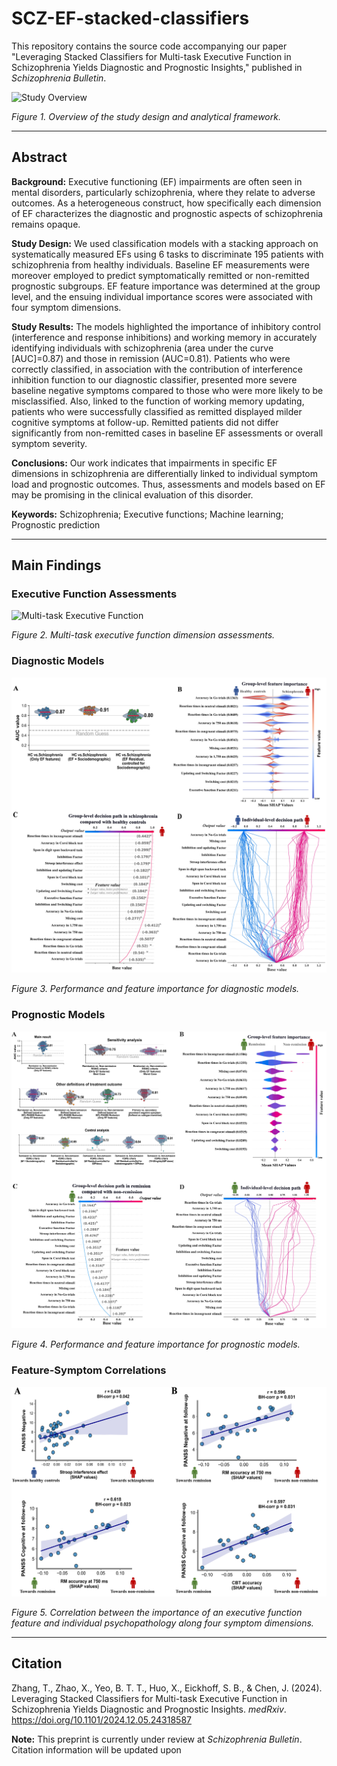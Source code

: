 # SCZ-EF-stacked-classifiers

This repository contains the source code accompanying our paper "Leveraging Stacked Classifiers for Multi-task Executive Function in Schizophrenia Yields Diagnostic and Prognostic Insights," published in *Schizophrenia Bulletin*.

![Study Overview](Figure%201.%20Study%20overview.png)

*Figure 1. Overview of the study design and analytical framework.*

---

## Abstract

**Background:** Executive functioning (EF) impairments are often seen in mental disorders, particularly schizophrenia, where they relate to adverse outcomes. As a heterogeneous construct, how specifically each dimension of EF characterizes the diagnostic and prognostic aspects of schizophrenia remains opaque.

**Study Design:** We used classification models with a stacking approach on systematically measured EFs using 6 tasks to discriminate 195 patients with schizophrenia from healthy individuals. Baseline EF measurements were moreover employed to predict symptomatically remitted or non-remitted prognostic subgroups. EF feature importance was determined at the group level, and the ensuing individual importance scores were associated with four symptom dimensions.

**Study Results:** The models highlighted the importance of inhibitory control (interference and response inhibitions) and working memory in accurately identifying individuals with schizophrenia (area under the curve [AUC]=0.87) and those in remission (AUC=0.81). Patients who were correctly classified, in association with the contribution of interference inhibition function to our diagnostic classifier, presented more severe baseline negative symptoms compared to those who were more likely to be misclassified. Also, linked to the function of working memory updating, patients who were successfully classified as remitted displayed milder cognitive symptoms at follow-up. Remitted patients did not differ significantly from non-remitted cases in baseline EF assessments or overall symptom severity.

**Conclusions:** Our work indicates that impairments in specific EF dimensions in schizophrenia are differentially linked to individual symptom load and prognostic outcomes. Thus, assessments and models based on EF may be promising in the clinical evaluation of this disorder.

**Keywords:** Schizophrenia; Executive functions; Machine learning; Prognostic prediction

---

## Main Findings

### Executive Function Assessments

![Multi-task Executive Function](Figure%202.jpg)

*Figure 2. Multi-task executive function dimension assessments.*

### Diagnostic Models

![Diagnostic Models](Figure%203.jpg)

*Figure 3. Performance and feature importance for diagnostic models.*

### Prognostic Models

![Prognostic Models](Figure%204.jpg)

*Figure 4. Performance and feature importance for prognostic models.*

### Feature-Symptom Correlations

![Feature-Symptom Correlations](Figure%205.jpg)

*Figure 5. Correlation between the importance of an executive function feature and individual psychopathology along four symptom dimensions.*

---

## Citation

Zhang, T., Zhao, X., Yeo, B. T. T., Huo, X., Eickhoff, S. B., & Chen, J. (2024). Leveraging Stacked Classifiers for Multi-task Executive Function in Schizophrenia Yields Diagnostic and Prognostic Insights. *medRxiv*. https://doi.org/10.1101/2024.12.05.24318587

**Note:** This preprint is currently under review at *Schizophrenia Bulletin*. Citation information will be updated upon
